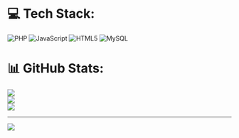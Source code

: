 # 💻 Tech Stack:
![PHP](https://img.shields.io/badge/php-%23777BB4.svg?style=for-the-badge&logo=php&logoColor=white) ![JavaScript](https://img.shields.io/badge/javascript-%23323330.svg?style=for-the-badge&logo=javascript&logoColor=%23F7DF1E) ![HTML5](https://img.shields.io/badge/html5-%23E34F26.svg?style=for-the-badge&logo=html5&logoColor=white) ![MySQL](https://img.shields.io/badge/mysql-%2300f.svg?style=for-the-badge&logo=mysql&logoColor=white)
# 📊 GitHub Stats:
![](https://github-readme-stats.vercel.app/api?username=inventor2007&theme=dark&hide_border=true&include_all_commits=true&count_private=false)<br/>
![](https://github-readme-streak-stats.herokuapp.com/?user=inventor2007&theme=dark&hide_border=true)<br/>
![](https://github-readme-stats.vercel.app/api/top-langs/?username=inventor2007&theme=dark&hide_border=true&include_all_commits=true&count_private=false&layout=compact)

---
[![](https://visitcount.itsvg.in/api?id=inventor2007&icon=0&color=0)](https://visitcount.itsvg.in)
